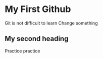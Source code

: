 # My First Github
Git is not difficult to learn
Change something
## My second heading
Practice practice
